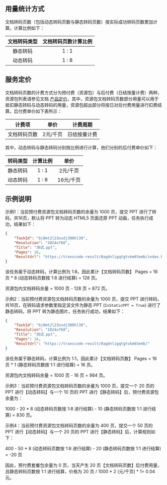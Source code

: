 ## 用量统计方式

文档转码页数（包括动态转码页数与静态转码页数）按实际成功转码页数累加计算。计算比例如下：

| 文档转码类型 | 文档转码页数计算比例 |
| :----------: | :------------------: |
|   静态转码   |        1 : 1         |
|   动态转码   |        1 : 8         |

## 服务定价

文档转码页数的计费方式分为预付费（资源包）与后付费（日结按量计费）两种，资源包列表请参见文档 [产品定价](./产品定价.md)，其中，资源包文档转码页数部分用量可以用于抵扣静态转码与动态转码的用量，资源包超出部分将按日对后付费用量进行扣费结算。后付费单价如下表所示：

|    计费项    |   单价   |   计费周期   |
| :----------: | :------: | :----------: |
| 文档转码页数 | 2元/千页 | 日结按量计费 |

其中，动态转码与静态转码分别按比例进行计算，他们分别的后付费单价如下：

| 转码类型 | 计算比例 |   单价    |
| :------: | :------: | :-------: |
| 静态转码 |  1 : 1   | 2元/千页  |
| 动态转码 |  1 : 8   | 16元/千页 |

## 示例说明

示例1：当前预付费资源包文档转码页数的余量为 1000 页，提交 PPT 进行了转码，共16页，默认将 PPT 转为动态 HTML5 页面还原 PPT 动画，任务执行成功，结果如下：
```json
{
    "TaskId": "bj0mt2l23osdj300hl30",
    "Resolution": "1024x768",
    "Title": "测试.ppt",
    "Pages": 16,
    "ResultUrl": "https://transcode-result/0agdnligqtgtvkm65emb/index.html"
}
```
该任务属于动态转码，计算比例为 1:8，因此累计【文档转码页数】 Pages = 16 页 * 8 (动态转码页数按 1:8 进行结算) = 128 页。

资源包内文档转码余量 = 1000 页 - 128 页 = 872 页。

示例2：当前预付费资源包文档转码页数的余量为 1000 页，提交 PPT 进行转码，共16页，在转码请求参数里指定该文件为静态 PPT  (`IsStaticPPT = True`) 进行了静态转码，将 PPT 转为静态图片，任务执行成功，结果如下：
```json
{
    "TaskId": "bj0mt2l23osdj300hl30",
    "Resolution": "1024x768",
    "Title": "测试.ppt",
    "Pages": 16,
    "ResultUrl": "https://transcode-result/0agdnligqtgtvkm65emb/"
}
```
该任务属于静态转码，计算比例为 1:1，因此累计【文档转码页数】 Pages = 16 页 * 1 (静态转码页数按 1:1 进行结算) = 16 页。

资源包内文档转码余量 = 1000 页 - 16 页 = 984 页。

示例3：当前预付费资源包文档转码页数的余量为 1000 页，提交一个 20 页的 PPT 进行【动态转码】与一个 10 页的 PPT 进行【静态转码】后，预付费资源包余量为：

 1000 - 20 * 8 (动态转码页数按 1:8 进行结算) - 10 (静态转码页数按 1:1 进行结算) = 830 页。

示例4：当前预付费资源包文档转码页数的余量为 400 页，提交一个 50 页的 PPT 进行【动态转码】与一个 20 页的 PPT 进行【静态转码】后，计算规则如下：

 400 - 50 * 8 (动态转码页数按 1:8 进行结算) - 20 (静态转码页数按 1:1 进行结算) = -20 页

因此，预付费套餐包余量为 0 页，当天产生 20 页【文档转码页数】后付费用量，且静态转码页数按 1:1 进行结算，价格为 20 页 / 1000 * 2 (元/千页) * 1= 0.04 元。
